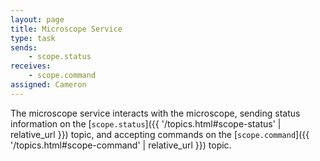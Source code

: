 ```yaml
---
layout: page
title: Microscope Service
type: task
sends:
    - scope.status
receives:
    - scope.command
assigned: Cameron
---
```


The microscope service interacts with the microscope, sending status information on the [`scope.status`]({{ '/topics.html#scope-status' | relative_url }}) topic, and accepting commands on the [`scope.command`]({{ '/topics.html#scope-command' | relative_url }}) topic.